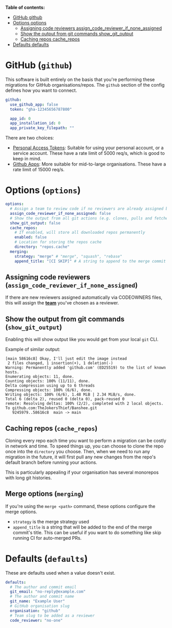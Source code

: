 **Table of contents:**

<!-- TOC -->

- [GitHub github](#github-github)
- [Options options](#options-options)
    - [Assigning code reviewers assign_code_reviewer_if_none_assigned](#assigning-code-reviewers-assign_code_reviewer_if_none_assigned)
    - [Show the output from git commands show_git_output](#show-the-output-from-git-commands-show_git_output)
    - [Caching repos cache_repos](#caching-repos-cache_repos)
- [Defaults defaults](#defaults-defaults)

<!-- /TOC -->


# GitHub (`github`)

This software is built entirely on the basis that you're performing these migrations for GitHub organisations/repos. The `github` section of the config defines how you want to connect.

```yaml
github:
  use_github_app: false
  token: "gha-12345656787800"

  app_id: 0
  app_installation_id: 0
  app_private_key_filepath: ""
```

There are two choices:

* [Personal Access Tokens](https://docs.github.com/en/authentication/keeping-your-account-and-data-secure/creating-a-personal-access-token): Suitable for using your personal account, or a service account. These have a rate limit of 5000 req/s, which is good to keep in mind.
* [Github Apps](https://docs.github.com/en/apps/creating-github-apps/setting-up-a-github-app/creating-a-github-app): More suitable for mid-to-large organisations. These have a rate limit of 15000 req/s.

# Options (`options`)

```yaml
options:
  # Assign a team to review code if no reviewers are already assigned by a CODEOWNERS file
  assign_code_reviewer_if_none_assigned: false
  # Show the output from all git actions (e.g. clones, pulls and fetches)
  show_git_output: false
  cache_repos:
    # If enabled, will store all downloaded repos permanently
    enabled: false
    # Location for storing the repos cache
    directory: "repos.cache"
  merging:
    strategy: "merge" # "merge", "squash", "rebase"
    append_title: "[CI SKIP]" # A string to append to the merge commit message
```

## Assigning code reviewers (`assign_code_reviewer_if_none_assigned`)

If there are new reviewers assigned automatically via CODEOWNERS files, this will assign the [**team**](https://docs.github.com/en/organizations/organizing-members-into-teams/creating-a-team) you've chosen as a reviewer.

## Show the output from git commands (`show_git_output`)

Enabling this will show output like you would get from your local `git` CLI.

Example of similar output:

```
[main 58616c8] Okay, I'll just edit the image instead
 2 files changed, 1 insertion(+), 1 deletion(-)
Warning: Permanently added 'github.com' (ED25519) to the list of known hosts.
Enumerating objects: 11, done.
Counting objects: 100% (11/11), done.
Delta compression using up to 6 threads
Compressing objects: 100% (6/6), done.
Writing objects: 100% (6/6), 1.48 MiB | 2.34 MiB/s, done.
Total 6 (delta 2), reused 0 (delta 0), pack-reused 0
remote: Resolving deltas: 100% (2/2), completed with 2 local objects.
To github.com:TheJokersThief/Banshee.git
   9245979..58616c8  main -> main
```

## Caching repos (`cache_repos`)

Cloning every repo each time you want to perform a migration can be costly in network and time. To speed things up, you can choose to clone the repo once into the `directory` you choose. Then, when we need to run any migration in the future, it will first pull any new changes from the repo's default branch before running your actions.

This is particularly appealing if your organisation has several monorepos with long git histories.

## Merge options (`merging`)

If you're using the `merge <path>` command, these options configure the merge options. 

* `strategy` is the merge strategy used
* `append_title` is a string that will be added to the end of the merge commit's title. This can be useful if you want to do something like skip running CI for auto-merged PRs.

# Defaults (`defaults`)

These are defaults used when a value doesn't exist.

```yaml
defaults:
  # The author and commit email
  git_email: "no-reply@example.com"
  # The author and commit name
  git_name: "Example User"
  # GitHub organisation slug
  organisation: "github"
  # Team slug to be added as a reviewer
  code_reviewer: "no-one"
```

